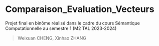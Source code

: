 # Comparaison_Evaluation_Vecteurs
Projet final en binôme réalisé dans le cadre du cours Sémantique Computationnelle au semestre 1 (M2 TAL 2023-2024)
> Weixuan CHENG, Xinhao ZHANG
